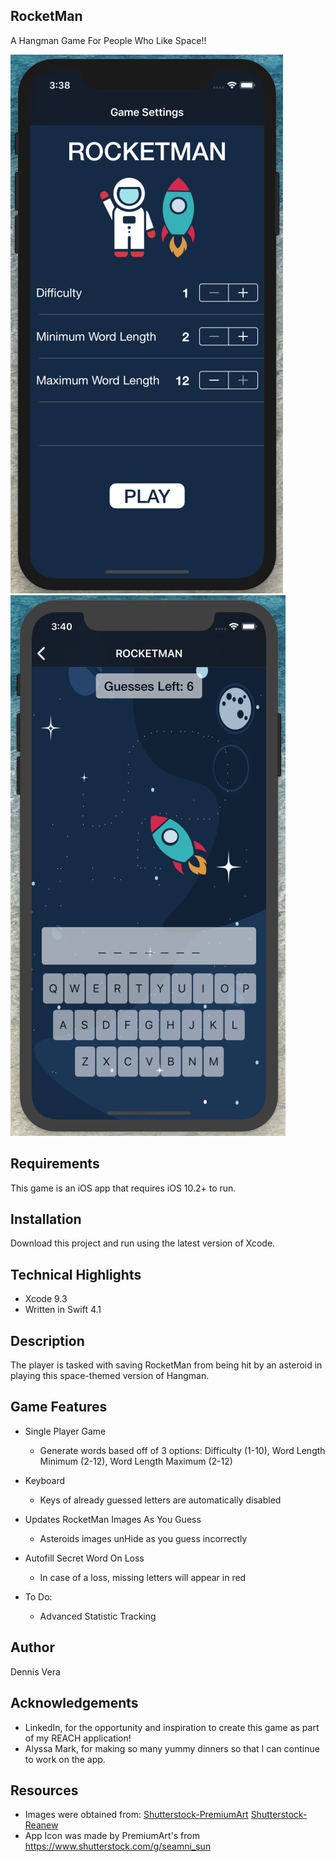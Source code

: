 ## RocketMan
A Hangman Game For People Who Like Space!!

![Welcome Screen](https://github.com/dennisvera/RocketMan/blob/master/Images/RocketMan1.png)   ![Gameplay](https://github.com/dennisvera/RocketMan/blob/master/Images/RocketMan2.png)

## Requirements
This game is an iOS app that requires iOS 10.2+ to run. 

## Installation
Download this project and run using the latest version of Xcode.

## Technical Highlights
* Xcode 9.3 
* Written in Swift 4.1

## Description
The player is tasked with saving RocketMan from being hit by an asteroid in playing this space-themed version of Hangman. 

## Game Features
* Single Player Game
  * Generate words based off of 3 options: Difficulty (1-10), Word Length Minimum (2-12), Word Length Maximum (2-12)
* Keyboard
  * Keys of already guessed letters are automatically disabled
* Updates RocketMan Images As You Guess
  * Asteroids images unHide as you guess incorrectly
* Autofill Secret Word On Loss
  * In case of a loss, missing letters will appear in red

* To Do:
  * Advanced Statistic Tracking

## Author
Dennis Vera

## Acknowledgements
* LinkedIn, for the opportunity and inspiration to create this game as part of my REACH application! 
* Alyssa Mark, for making so many yummy dinners so that I can continue to work on the app. 

## Resources
* Images were obtained from: [Shutterstock-PremiumArt](https://www.shutterstock.com/image-vector/vector-flat-cosmos-design-background-cute-579763333) [Shutterstock-Reanew](https://www.shutterstock.com/image-vector/vector-flat-asteroids-planet-earth-space-712978225)
* App Icon was made by PremiumArt's from https://www.shutterstock.com/g/seamni_sun
